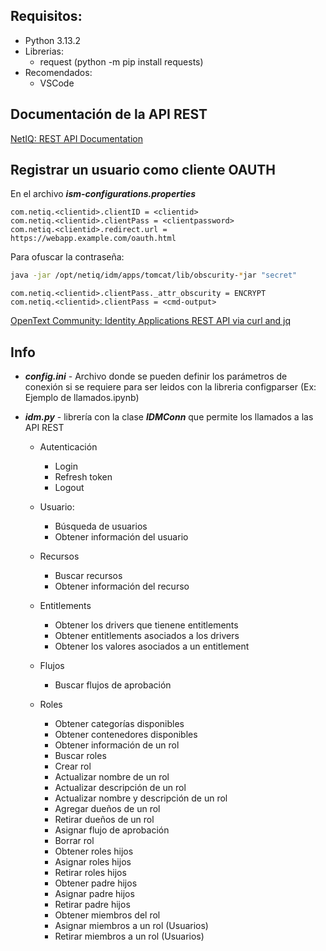 ## Requisitos:

* Python 3.13.2
* Librerias:
  * request (python -m pip install requests)
* Recomendados:
  * VSCode

## Documentación de la API REST

[NetIQ: REST API Documentation](https://www.netiq.com/documentation/identity-manager-developer/rest-api-documentation/idmappsdoc/)

## Registrar un usuario como cliente OAUTH

En el archivo ***ism-configurations.properties***

```properties
com.netiq.<clientid>.clientID = <clientid>
com.netiq.<clientid>.clientPass = <clientpassword>
com.netiq.<clientid>.redirect.url = https://webapp.example.com/oauth.html
```

Para ofuscar la contraseña:

```bash
java -jar /opt/netiq/idm/apps/tomcat/lib/obscurity-*jar "secret"
```

```
com.netiq.<clientid>.clientPass._attr_obscurity = ENCRYPT
com.netiq.<clientid>.clientPass = <cmd-output>
```

[OpenText Community: Identity Applications REST API via curl and jq](https://community.opentext.com/cybersec/idm/w/tips/14597/identity-applications-and-osp-rest-api-via-curl-and-jq)

## Info

* ***config.ini*** - Archivo donde se pueden definir los parámetros de conexión si se requiere para ser leidos con la libreria configparser (Ex: Ejemplo de llamados.ipynb)
* ***idm.py*** - librería con la clase ***IDMConn*** que permite los llamados a las API REST

  * Autenticación

    * Login
    * Refresh token
    * Logout
  * Usuario:

    * Búsqueda de usuarios
    * Obtener información del usuario
  * Recursos

    * Buscar recursos
    * Obtener información del recurso
  * Entitlements

    * Obtener los drivers que tienene entitlements
    * Obtener entitlements asociados a los drivers
    * Obtener los valores asociados a un entitlement
  * Flujos

    * Buscar flujos de aprobación
  * Roles

    * Obtener categorías disponibles
    * Obtener contenedores disponibles
    * Obtener información de un rol
    * Buscar roles
    * Crear rol
    * Actualizar nombre de un rol
    * Actualizar descripción de un rol
    * Actualizar nombre y descripción de un rol
    * Agregar dueños de un rol
    * Retirar dueños de un rol
    * Asignar flujo de aprobación
    * Borrar rol
    * Obtener roles hijos
    * Asignar roles hijos
    * Retirar roles hijos
    * Obtener padre hijos
    * Asignar padre hijos
    * Retirar padre hijos
    * Obtener miembros del rol
    * Asignar miembros a un rol (Usuarios)
    * Retirar miembros a un rol (Usuarios)
